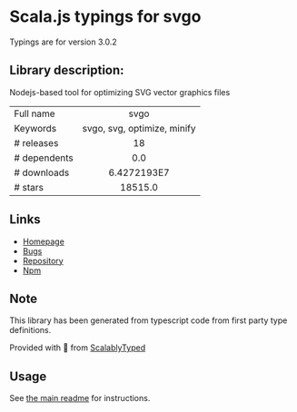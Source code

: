 
# Scala.js typings for svgo

Typings are for version 3.0.2

## Library description:
Nodejs-based tool for optimizing SVG vector graphics files

|                    |                 |
| ------------------ | :-------------: |
| Full name          | svgo |
| Keywords           | svgo, svg, optimize, minify |
| # releases         | 18 |
| # dependents       | 0.0 |
| # downloads        | 6.4272193E7 |
| # stars            | 18515.0 |

## Links
- [Homepage](https://github.com/svg/svgo)
- [Bugs](https://github.com/svg/svgo/issues)
- [Repository](https://github.com/svg/svgo)
- [Npm](https://www.npmjs.com/package/svgo)
    


## Note
This library has been generated from typescript code from first party type definitions.

Provided with :purple_heart: from [ScalablyTyped](https://github.com/oyvindberg/ScalablyTyped)

## Usage
See [the main readme](../../readme.md) for instructions.


